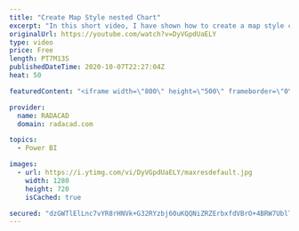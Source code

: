```yaml
---
title: "Create Map Style nested Chart"
excerpt: "In this short video, I have shown how to create a map style chart with a bar chart or packed scatter chart  or using images"
originalUrl: https://youtube.com/watch?v=DyVGpdUaELY
type: video
price: Free
length: PT7M13S
publishedDateTime: 2020-10-07T22:27:04Z
heat: 50

featuredContent: "<iframe width=\"800\" height=\"500\" frameborder=\"0\" src=\"https://www.youtube.com/embed/DyVGpdUaELY\" allow=\"accelerometer; autoplay; encrypted-media; gyroscope; picture-in-picture\" allowfullscreen></iframe>"

provider:
  name: RADACAD
  domain: radacad.com

topics:
  - Power BI

images:
  - url: https://i.ytimg.com/vi/DyVGpdUaELY/maxresdefault.jpg
    width: 1280
    height: 720
    isCached: true

secured: "dzGWTlElLnc7vYR8rHNVk+G32RYzbj60uKQQNiZRZErbxfdVBrO+4BRW7UblTMpMZVIASNmZKmlzdiNJlV4AZ4Vcvv6hxYKKbwB3ZhwzuhsvSKelOrtOh5+Btjo0h97UGFbM2/dV7o0Cy86YNJAzTdu3e/2n3kNEC/ITspeqO2EpGQ7WI1Ec6V854tPwjIy9U+GLE5iCMoE510cMnoUcGGjwPM2QBl2J1ACaDIJFR7g6CfELrOHxREI59n1DBB6jWKmCVvbnq6v9ukczJZEWvXwNw2zc5GZbLJRmdA6u6ACFpUhGLDjQdh/m/pdgcLNsuVNx65ly1h9dyB7SH7x79n/CIodtYhRX83aYQlg+b7J2b4RFk3i7m+uCUGkamaNopcCMYPfunjg3te1YBT9+yvlKwjlxxInaHrrzlAx5anc=;N3ZZ2uytPVvxJLKmVO0QeA=="
---
```



